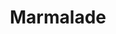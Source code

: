 ---
templateKey: 'marmalade-page'
path: 'marmalade'
title: Marmalade
image: /img/marmalade-bkg.jpg
---